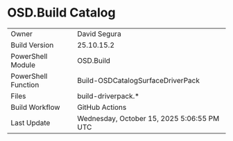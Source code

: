 ﻿# OSD.Build Catalog

| | |
|-|-|
| Owner | David Segura |
| Build Version | 25.10.15.2 |
| PowerShell Module | OSD.Build |
| PowerShell Function | Build-OSDCatalogSurfaceDriverPack |
| Files | build-driverpack.* |
| Build Workflow | GitHub Actions |
| Last Update | Wednesday, October 15, 2025 5:06:55 PM UTC |
